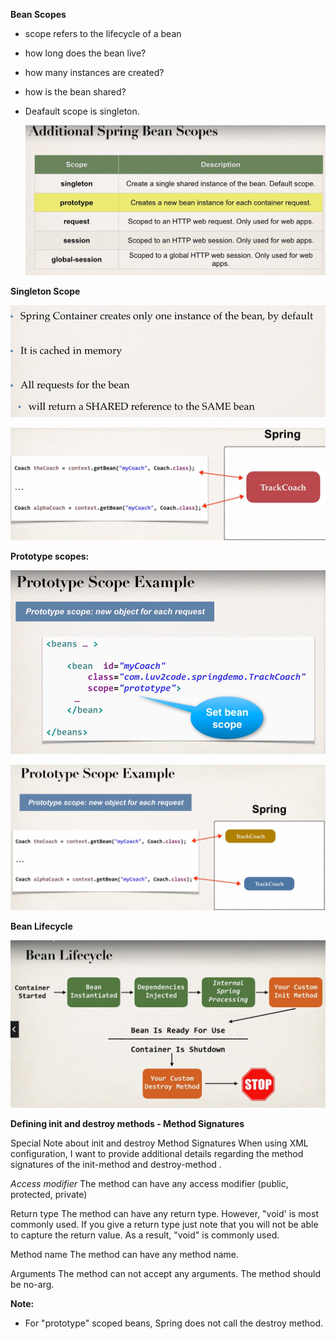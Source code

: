 
**Bean Scopes**
- scope refers to the lifecycle of a bean
- how long does the bean live?
- how many instances are created?
- how is the bean shared?

- Deafault scope is singleton.

  ![img_12.png](img_12.png)

**Singleton Scope**

![img_10.png](img_10.png)

![img_11.png](img_11.png)

**Prototype scopes:**

![img_13.png](img_13.png)

![img_14.png](img_14.png)


**Bean Lifecycle**

![img_15.png](img_15.png)


**Defining init and destroy methods - Method Signatures**

Special Note about init and destroy Method Signatures
  When using XML configuration, I want to provide additional details regarding the method signatures of the init-method  and destroy-method .

_Access modifier_
  The method can have any access modifier (public, protected, private)

Return type
  The method can have any return type. However, "void' is most commonly used. If you give a return type just note that you will not be able to capture the return value. As a result, "void" is commonly used.

Method name
  The method can have any method name.

Arguments
The method can not accept any arguments. The method should be no-arg.

**Note:**
- For "prototype" scoped beans, Spring does not call the destroy method. 